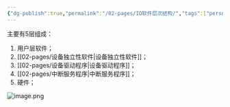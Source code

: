 ```yaml
---
{"dg-publish":true,"permalink":"/02-pages/IO软件层次结构/","tags":["personal/blog","os"]}
---
```


主要有5层组成：
 1. 用户层软件；
 2. [[02-pages/设备独立性软件\|设备独立性软件]]；
 3. [[02-pages/设备驱动程序\|设备驱动程序]]；
 4. [[02-pages/中断服务程序\|中断服务程序]]；
 5. 硬件；

![image.png](https://yelanyanyu-img-bed.oss-cn-hangzhou.aliyuncs.com/img/blog/2024/08/20240805223542.png)
